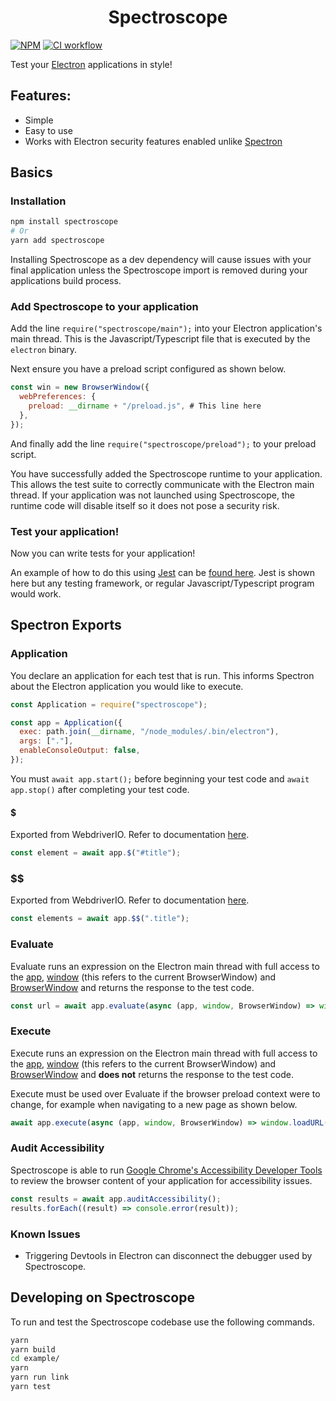 <h1 align="center">Spectroscope</h1>

[![NPM](https://img.shields.io/npm/v/spectroscope)](https://www.npmjs.com/package/spectroscope)
[![CI workflow](https://github.com/oscartbeaumont/spectroscope/actions/workflows/ci.yml/badge.svg)](https://github.com/oscartbeaumont/spectroscope/actions)

Test your [Electron](https://www.electronjs.org/) applications in style!

## Features:

- Simple
- Easy to use
- Works with Electron security features enabled unlike [Spectron](https://github.com/electron-userland/spectron/issues/693)

## Basics

### Installation

```bash
npm install spectroscope
# Or
yarn add spectroscope
```

Installing Spectroscope as a dev dependency will cause issues with your final application unless the Spectroscope import is removed during your applications build process.

### Add Spectroscope to your application

Add the line `require("spectroscope/main");` into your Electron application's main thread. This is the Javascript/Typescript file that is executed by the `electron` binary.

Next ensure you have a preload script configured as shown below.

```javascript
const win = new BrowserWindow({
  webPreferences: {
    preload: __dirname + "/preload.js", # This line here
  },
});
```

And finally add the line `require("spectroscope/preload");` to your preload script.

You have successfully added the Spectroscope runtime to your application. This allows the test suite to correctly communicate with the Electron main thread. If your application was not launched using Spectroscope, the runtime code will disable itself so it does not pose a security risk.

### Test your application!

Now you can write tests for your application!

An example of how to do this using [Jest](https://jestjs.io/) can be [found here](https://github.com/oscartbeaumont/spectroscope/blob/main/example/index.test.js). Jest is shown here but any testing framework, or regular Javascript/Typescript program would work.

## Spectron Exports

### Application

You declare an application for each test that is run. This informs Spectron about the Electron application you would like to execute.

```javascript
const Application = require("spectroscope");

const app = Application({
  exec: path.join(__dirname, "/node_modules/.bin/electron"),
  args: ["."],
  enableConsoleOutput: false,
});
```

You must `await app.start();` before beginning your test code and `await app.stop()` after completing your test code.

#### $

Exported from WebdriverIO. Refer to documentation [here](https://webdriver.io/docs/api/browser/$).

```javascript
const element = await app.$("#title");
```

### $$

Exported from WebdriverIO. Refer to documentation [here](https://webdriver.io/docs/api/browser/$$).

```javascript
const elements = await app.$$(".title");
```

### Evaluate

Evaluate runs an expression on the Electron main thread with full access to the [app](https://www.electronjs.org/docs/api/app), [window](https://www.electronjs.org/docs/api/browser-window#browserwindow) (this refers to the current BrowserWindow) and [BrowserWindow](https://www.electronjs.org/docs/api/browser-window#browserwindow) and returns the response to the test code.

```javascript
const url = await app.evaluate(async (app, window, BrowserWindow) => window.webContents.getURL());
```

### Execute

Execute runs an expression on the Electron main thread with full access to the [app](https://www.electronjs.org/docs/api/app), [window](https://www.electronjs.org/docs/api/browser-window#browserwindow) (this refers to the current BrowserWindow) and [BrowserWindow](https://www.electronjs.org/docs/api/browser-window#browserwindow) and **does not** returns the response to the test code.

Execute must be used over Evaluate if the browser preload context were to change, for example when navigating to a new page as shown below.

```javascript
await app.execute(async (app, window, BrowserWindow) => window.loadURL("https://otbeaumont.me"));
```

### Audit Accessibility

Spectroscope is able to run [Google Chrome's Accessibility Developer Tools](https://github.com/GoogleChrome/accessibility-developer-tools) to review the browser content of your application for accessibility issues.

```javascript
const results = await app.auditAccessibility();
results.forEach((result) => console.error(result));
```

### Known Issues

- Triggering Devtools in Electron can disconnect the debugger used by Spectroscope.

## Developing on Spectroscope

To run and test the Spectroscope codebase use the following commands.

```bash
yarn
yarn build
cd example/
yarn
yarn run link
yarn test
```
